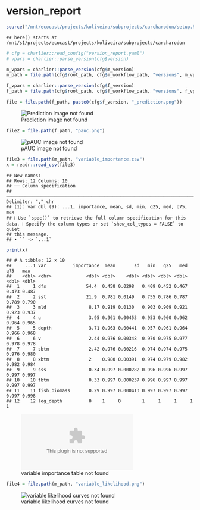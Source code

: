 version_report
================

``` r
source("/mnt/ecocast/projects/koliveira/subprojects/carcharodon/setup.R")
```

    ## here() starts at /mnt/s1/projects/ecocast/projects/koliveira/subprojects/carcharodon

``` r
# cfg = charlier::read_config("version_report.yaml")
# vpars = charlier::parse_version(cfg$version)

m_vpars = charlier::parse_version(cfg$m_version)
m_path = file.path(cfg$root_path, cfg$m_workflow_path, "versions", m_vpars[["major"]], m_vpars[["minor"]], cfg$m_version)

f_vpars = charlier::parse_version(cfg$f_version)
f_path = file.path(cfg$root_path, cfg$f_workflow_path, "versions", f_vpars[["major"]], f_vpars[["minor"]], cfg$f_version)
```

``` r
file = file.path(f_path, paste0(cfg$f_version, "_prediction.png"))
```

<figure>
<img
src="/mnt/s1/projects/ecocast/projects/koliveira/subprojects/carcharodon//workflows/forecast_workflow/versions/v01/200/v01.200.01/v01.200.01_prediction.png"
alt="Prediction image not found" />
<figcaption aria-hidden="true">Prediction image not found</figcaption>
</figure>

``` r
file2 = file.path(f_path, "pauc.png")
```

<figure>
<img
src="/mnt/s1/projects/ecocast/projects/koliveira/subprojects/carcharodon//workflows/forecast_workflow/versions/v01/200/v01.200.01/pauc.png"
alt="pAUC image not found" />
<figcaption aria-hidden="true">pAUC image not found</figcaption>
</figure>

``` r
file3 = file.path(m_path, "variable_importance.csv")
x = readr::read_csv(file3)
```

    ## New names:
    ## Rows: 12 Columns: 10
    ## ── Column specification
    ## ──────────────────────────────────────────────────────────────────────────────────────────────────────────────────────── Delimiter: "," chr
    ## (1): var dbl (9): ...1, importance, mean, sd, min, q25, med, q75, max
    ## ℹ Use `spec()` to retrieve the full column specification for this data. ℹ Specify the column types or set `show_col_types = FALSE` to quiet
    ## this message.
    ## • `` -> `...1`

``` r
print(x)
```

    ## # A tibble: 12 × 10
    ##     ...1 var          importance  mean       sd   min   q25   med   q75   max
    ##    <dbl> <chr>             <dbl> <dbl>    <dbl> <dbl> <dbl> <dbl> <dbl> <dbl>
    ##  1     1 dfs               54.4  0.458 0.0298   0.409 0.452 0.467 0.473 0.487
    ##  2     2 sst               21.9  0.781 0.0149   0.755 0.786 0.787 0.789 0.790
    ##  3     3 mld                8.17 0.919 0.0130   0.903 0.909 0.921 0.923 0.937
    ##  4     4 u                  3.95 0.961 0.00453  0.953 0.960 0.962 0.964 0.965
    ##  5     5 depth              3.71 0.963 0.00441  0.957 0.961 0.964 0.966 0.968
    ##  6     6 v                  2.44 0.976 0.00348  0.970 0.975 0.977 0.978 0.978
    ##  7     7 sbtm               2.42 0.976 0.00216  0.974 0.974 0.975 0.976 0.980
    ##  8     8 xbtm               2    0.980 0.00391  0.974 0.979 0.982 0.982 0.984
    ##  9     9 sss                0.34 0.997 0.000282 0.996 0.996 0.997 0.997 0.997
    ## 10    10 tbtm               0.33 0.997 0.000237 0.996 0.997 0.997 0.997 0.997
    ## 11    11 fish_biomass       0.29 0.997 0.000413 0.997 0.997 0.997 0.997 0.998
    ## 12    12 log_depth          0    1     0        1     1     1     1     1

<figure>
<embed
src="/mnt/s1/projects/ecocast/projects/koliveira/subprojects/carcharodon//workflows/modeling_workflow/versions/v01/200/v01.200.01/variable_importance.csv" />
<figcaption aria-hidden="true">variable importance table not
found</figcaption>
</figure>

``` r
file4 = file.path(m_path, "variable_likelihood.png")
```

<figure>
<img
src="/mnt/s1/projects/ecocast/projects/koliveira/subprojects/carcharodon//workflows/modeling_workflow/versions/v01/200/v01.200.01/variable_likelihood.png"
alt="variable likelihood curves not found" />
<figcaption aria-hidden="true">variable likelihood curves not
found</figcaption>
</figure>
